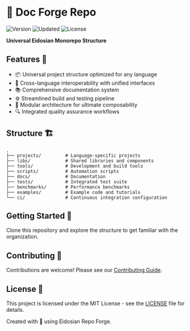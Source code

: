 # 🔮 Doc Forge Repo

![Version](https://img.shields.io/badge/version-0.1.0-blue)
![Updated](https://img.shields.io/badge/updated-2025-03-13-orange)
![License](https://img.shields.io/badge/license-MIT-green)

**Universal Eidosian Monorepo Structure**

## Features 🚀

- 📦 Universal project structure optimized for any language
- 🔄 Cross-language interoperability with unified interfaces
- 📚 Comprehensive documentation system
- ⚙️ Streamlined build and testing pipeline
- 🧩 Modular architecture for ultimate composability
- 🔍 Integrated quality assurance workflows

## Structure 🏗️

```
.
├── projects/         # Language-specific projects
├── libs/             # Shared libraries and components
├── tools/            # Development and build tools
├── scripts/          # Automation scripts
├── docs/             # Documentation
├── tests/            # Integrated test suite
├── benchmarks/       # Performance benchmarks
├── examples/         # Example code and tutorials
└── ci/               # Continuous integration configuration
```

## Getting Started 🏁

Clone this repository and explore the structure to get familiar with the organization.

## Contributing 👥

Contributions are welcome! Please see our [Contributing Guide](CONTRIBUTING.md).

## License 📄

This project is licensed under the MIT License - see the [LICENSE](LICENSE) file for details.

Created with 💜 using Eidosian Repo Forge.
